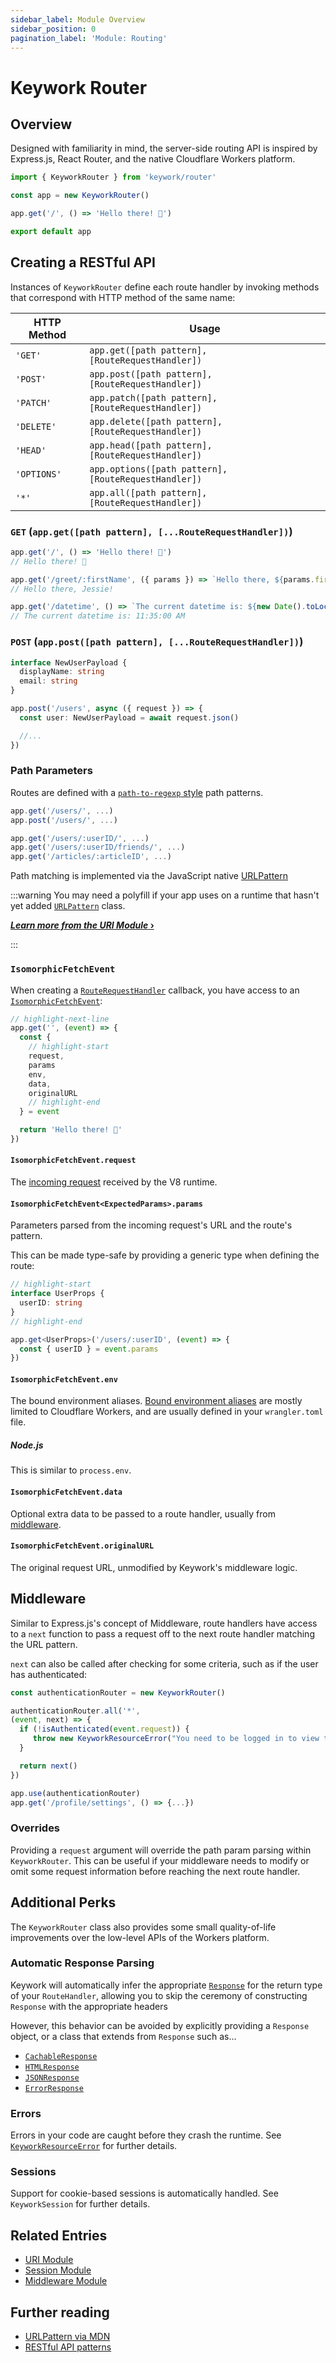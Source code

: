 ```yaml
---
sidebar_label: Module Overview
sidebar_position: 0
pagination_label: 'Module: Routing'
---
```


# Keywork Router

## Overview

Designed with familiarity in mind, the server-side routing API is inspired by
Express.js, React Router, and the native Cloudflare Workers platform.

```ts title="worker.ts"
import { KeyworkRouter } from 'keywork/router'

const app = new KeyworkRouter()

app.get('/', () => 'Hello there! 👋')

export default app
```

## Creating a RESTful API

Instances of `KeyworkRouter` define each route handler by
invoking methods that correspond with HTTP method of the same name:

| HTTP Method | Usage                                                |
| ----------- | ---------------------------------------------------- |
| `'GET'`     | `app.get([path pattern], [RouteRequestHandler])`     |
| `'POST'`    | `app.post([path pattern], [RouteRequestHandler])`    |
| `'PATCH'`   | `app.patch([path pattern], [RouteRequestHandler])`   |
| `'DELETE'`  | `app.delete([path pattern], [RouteRequestHandler])`  |
| `'HEAD'`    | `app.head([path pattern], [RouteRequestHandler])`    |
| `'OPTIONS'` | `app.options([path pattern], [RouteRequestHandler])` |
| `'*'`       | `app.all([path pattern], [RouteRequestHandler])`     |

### `GET` (`app.get([path pattern], [...RouteRequestHandler])`)

```ts title="GET http://localhost:8788"
app.get('/', () => 'Hello there! 👋')
// Hello there! 👋
```

```ts title="GET http://localhost:8788/greet/jessie"
app.get('/greet/:firstName', ({ params }) => `Hello there, ${params.firstName}!`)
// Hello there, Jessie!
```

```ts title="GET http://localhost:8788/datetime"
app.get('/datetime', () => `The current datetime is: ${new Date().toLocaleTimeString()}`)
// The current datetime is: 11:35:00 AM
```

### `POST` (`app.post([path pattern], [...RouteRequestHandler])`)

```ts title="POST http://localhost:8788/users"
interface NewUserPayload {
  displayName: string
  email: string
}

app.post('/users', async ({ request }) => {
  const user: NewUserPayload = await request.json()

  //...
})
```

### Path Parameters

Routes are defined with a [`path-to-regexp` style](https://www.npmjs.com/package/path-to-regexp) path patterns.

```ts
app.get('/users/', ...)
app.post('/users/', ...)

app.get('/users/:userID/', ...)
app.get('/users/:userID/friends/', ...)
app.get('/articles/:articleID', ...)
```

Path matching is implemented via the JavaScript native [URLPattern](https://developer.mozilla.org/en-US/docs/Web/API/URLPattern/URLPattern)

:::warning
You may need a polyfill if your app uses on a runtime that hasn't yet added [`URLPattern`](https://developer.mozilla.org/en-US/docs/Web/API/URLPattern/URLPattern) class.

[**_Learn more from the URI Module_ ›**](/modules/uri)

:::

### `IsomorphicFetchEvent`

When creating a [`RouteRequestHandler`](/modules/router/route/api/types/RouteRequestHandler) callback,
you have access to an [`IsomorphicFetchEvent`](/modules/events/api/classes/IsomorphicFetchEvent):

```ts title="GET http://localhost:8788"
// highlight-next-line
app.get('', (event) => {
  const {
    // highlight-start
    request,
    params
    env,
    data,
    originalURL
    // highlight-end
  } = event

  return 'Hello there! 👋'
})
```

#### `IsomorphicFetchEvent.request`

The [incoming request](https://developer.mozilla.org/en-US/docs/Web/API/Request) received by the V8 runtime.

#### `IsomorphicFetchEvent<ExpectedParams>.params`

Parameters parsed from the incoming request's URL and the route's pattern.

This can be made type-safe by providing a generic type when defining the route:

```ts title="GET http://localhost:8788/users/cambria"
// highlight-start
interface UserProps {
  userID: string
}
// highlight-end

app.get<UserProps>('/users/:userID', (event) => {
  const { userID } = event.params
})
```

#### `IsomorphicFetchEvent.env`

The bound environment aliases.
[Bound environment aliases](https://developers.cloudflare.com/workers/platform/environment-variables/)
are mostly limited to Cloudflare Workers, and are usually defined in your `wrangler.toml` file.

##### Node.js

This is similar to `process.env`.

#### `IsomorphicFetchEvent.data`

Optional extra data to be passed to a route handler, usually from [middleware](/modules/router/middleware/).

#### `IsomorphicFetchEvent.originalURL`

The original request URL, unmodified by Keywork's middleware logic.

## Middleware

Similar to Express.js's concept of Middleware, route handlers have access to a
`next` function to pass a request off to the next route handler matching the URL pattern.

`next` can also be called after checking for some criteria, such as if the user has authenticated:

```ts title="Check if a user is allowed to view a page"
const authenticationRouter = new KeyworkRouter()

authenticationRouter.all('*',
(event, next) => {
  if (!isAuthenticated(event.request)) {
     throw new KeyworkResourceError("You need to be logged in to view that!", Status.Forbidden)
  }

  return next()
})

app.use(authenticationRouter)
app.get('/profile/settings', () => {...})
```

### Overrides

Providing a `request` argument will override the path param parsing within `KeyworkRouter`.
This can be useful if your middleware needs to modify or omit some request information before reaching
the next route handler.

## Additional Perks

The `KeyworkRouter` class also provides some small quality-of-life improvements
over the low-level APIs of the Workers platform.

### Automatic Response Parsing

Keywork will automatically infer the appropriate [`Response`](https://developer.mozilla.org/en-US/docs/Web/API/Response) for the return type
of your `RouteHandler`, allowing you to skip the ceremony of constructing
`Response` with the appropriate headers

However, this behavior can be avoided by explicitly providing a `Response` object,
or a class that extends from `Response` such as...

- [`CachableResponse`](/modules/http/response/api/classes/CachableResponse)
- [`HTMLResponse`](/modules/http/response/api/classes/HTMLResponse)
- [`JSONResponse`](/modules/http/response/api/classes/JSONResponse)
- [`ErrorResponse`](/modules/http/response/api/classes/ErrorResponse)

### Errors

Errors in your code are caught before they crash the runtime.
See [`KeyworkResourceError`](/modules/errors/api/classes/KeyworkResourceError) for further details.

### Sessions

Support for cookie-based sessions is automatically handled.
See `KeyworkSession` for further details.

## Related Entries

- [URI Module](/modules/uri)
- [Session Module](/modules/session)
- [Middleware Module](/modules/middleware)

## Further reading

- [URLPattern via MDN](https://developer.mozilla.org/en-US/docs/Web/API/URLPattern)
- [RESTful API patterns](https://www.restapitutorial.com/lessons/httpmethods.html)
